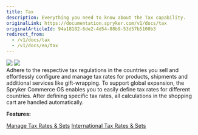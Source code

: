 ```yaml
---
title: Tax
description: Everything you need to know about the Tax capability.
originalLink: https://documentation.spryker.com/v1/docs/tax
originalArticleId: 94a18182-6de2-4d54-88b9-53d57b5100b3
redirect_from:
  - /v1/docs/tax
  - /v1/docs/en/tax
---
```


<div class='feature-text'>
    <div class='feature-images'>
    <img class="light-mode" src="https://spryker.s3.eu-central-1.amazonaws.com/docs/Document+360/Capabilities+icons/light/tax.svg"/>
    <img class="dark-mode" src="https://spryker.s3.eu-central-1.amazonaws.com/docs/Document+360/Capabilities+icons/dark/tax.svg"/>
    </div>
    <div class="feature-text-wrap">
Adhere to the respective tax regulations in the countries you sell and effortlessly configure and manage tax rates for products, shipments and additional services like gift-wrapping. To support global expansion, the Spryker Commerce OS enables you to easily define tax rates for different countries. After defining specific tax rates, all calculations in the shopping cart are handled automatically.
        </div>
</div>

**Features:**
<div>
<a class="feature-link" href="https://documentation.spryker.com/v1/docs/manage-tax-rates-sets">Manage Tax Rates & Sets</a>
    <a class="feature-link" href="https://documentation.spryker.com/v1/docs/international-tax-rates-sets">International Tax Rates & Sets</a>
    </div>
